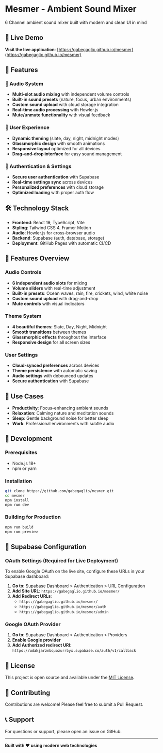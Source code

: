 # Mesmer - Ambient Sound Mixer

6 Channel ambient sound mixer built with modern and clean UI in mind

## 🚀 Live Demo

**Visit the live application**: [https://gabegaglio.github.io/mesmer](https://gabegaglio.github.io/mesmer)

## 🌟 Features

### 🎵 Audio System

- **Multi-slot audio mixing** with independent volume controls
- **Built-in sound presets** (nature, focus, urban environments)
- **Custom sound upload** with cloud storage integration
- **Real-time audio processing** with Howler.js
- **Mute/unmute functionality** with visual feedback

### 🎨 User Experience

- **Dynamic theming** (slate, day, night, midnight modes)
- **Glassmorphic design** with smooth animations
- **Responsive layout** optimized for all devices
- **Drag-and-drop interface** for easy sound management

### 🔐 Authentication & Settings

- **Secure user authentication** with Supabase
- **Real-time settings sync** across devices
- **Personalized preferences** with cloud storage
- **Optimized loading** with proper auth flow

## 🛠️ Technology Stack

- **Frontend**: React 19, TypeScript, Vite
- **Styling**: Tailwind CSS 4, Framer Motion
- **Audio**: Howler.js for cross-browser audio
- **Backend**: Supabase (auth, database, storage)
- **Deployment**: GitHub Pages with automatic CI/CD

## 📱 Features Overview

### Audio Controls

- **6 independent audio slots** for mixing
- **Volume sliders** with real-time adjustment
- **Built-in presets**: Ocean waves, rain, fire, crickets, wind, white noise
- **Custom sound upload** with drag-and-drop
- **Mute controls** with visual indicators

### Theme System

- **4 beautiful themes**: Slate, Day, Night, Midnight
- **Smooth transitions** between themes
- **Glassmorphic effects** throughout the interface
- **Responsive design** for all screen sizes

### User Settings

- **Cloud-synced preferences** across devices
- **Theme persistence** with automatic saving
- **Audio settings** with debounced updates
- **Secure authentication** with Supabase

## 🎯 Use Cases

- **Productivity**: Focus-enhancing ambient sounds
- **Relaxation**: Calming nature and meditation sounds
- **Sleep**: Gentle background noise for better sleep
- **Work**: Professional environments with subtle audio

## 🔧 Development

### Prerequisites

- Node.js 18+
- npm or yarn

### Installation

```bash
git clone https://github.com/gabegaglio/mesmer.git
cd mesmer
npm install
npm run dev
```

### Building for Production

```bash
npm run build
npm run preview
```

## 🔐 Supabase Configuration

### OAuth Settings (Required for Live Deployment)

To enable Google OAuth on the live site, configure these URLs in your Supabase dashboard:

1. **Go to**: Supabase Dashboard > Authentication > URL Configuration
2. **Add Site URL**: `https://gabegaglio.github.io/mesmer/`
3. **Add Redirect URLs**:
   - `https://gabegaglio.github.io/mesmer/`
   - `https://gabegaglio.github.io/mesmer/auth`
   - `https://gabegaglio.github.io/mesmer/admin`

### Google OAuth Provider

1. **Go to**: Supabase Dashboard > Authentication > Providers
2. **Enable Google provider**
3. **Add Authorized redirect URI**: `https://udakjarznbquozurrbyx.supabase.co/auth/v1/callback`

## 📄 License

This project is open source and available under the [MIT License](LICENSE).

## 🤝 Contributing

Contributions are welcome! Please feel free to submit a Pull Request.

## 📞 Support

For questions or support, please open an issue on GitHub.

---

**Built with ❤️ using modern web technologies**
